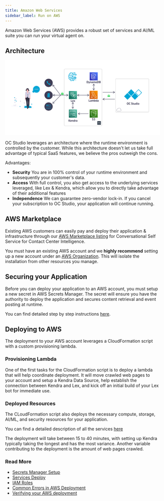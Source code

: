 ```yaml
---
title: Amazon Web Services
sidebar_label: Run on AWS
---
```


Amazon Web Services (AWS) provides a robust set of services and AI/ML suite you can run your virtual agent on.

## Architecture

<div style={{textAlign: 'center'}}>

![architecture](../../static/img/infrastructure/aws-architecture.svg)

</div>

OC Studio leverages an architecture where the runtime environment is controlled by the customer. While this architecture doesn't let us take full advantage of typical SaaS features, we believe the pros outweigh the cons.

Advantages:

- **Security** You are in 100% control of your runtime environment and subsequently your customer's data.
- **Access** With full control, you also get access to the underlying services leveraged, like Lex & Kendra, which allow you to directly take advantage of their additional features
- **Independence** We can guarantee zero-vendor lock-in. If you cancel your subscription to OC Studio, your application will continue running.

## AWS Marketplace

Existing AWS customers can easily pay and deploy their application & infrastructure through our [AWS Marketplace listing](https://aws.amazon.com/marketplace/pp/B08N39KTFR) for Conversational Self Service for Contact Center Intelligence.

You must have an existing AWS account and we **highly recommend** setting up a new account under an [AWS Organization](https://aws.amazon.com/organizations/). This will isolate the installation from other resources you manage.

## Securing your Application

Before you can deploy your application to an AWS account, you must setup a new secret in AWS Secrets Manager. The secret will ensure you have the authority to deploy the application and secures content retrieval and event posting at runtime.

You can find detailed step by step instructions [here](secrets-manager-setup).

## Deploying to AWS

The deployment to your AWS account leverages a CloudFormation script with a custom provisioning lambda.

### Provisioning Lambda

One of the first tasks for the CloudFormation script is to deploy a lambda that will help coordinate deployment. It will move crawled web pages to your account and setup a Kendra Data Source, help establish the connection between Kendra and Lex, and kick off an initial build of your Lex bot for immediate use.

### Deployed Resources

The CLoudFormation script also deploys the necessary compute, storage, AI/ML, and security resources for your application.

You can find a detailed description of all the services [here](aws/description-of-services)

The deployment will take between 15 to 40 minutes, with setting up Kendra typically taking the longest and has the most variance. Another variable contributing to the deployment is the amount of web pages crawled.

### Read More

- [Secrets Manager Setup](aws/secrets-manager-setup)
- [Services Deploy](aws/description-of-services)
- [IAM Roles](aws/iam-roles)
- [Common Errors in AWS Deployment](aws/common-errors-in-stack-deployment)
- [Verifying your AWS deployment](aws/verify-deployment)
